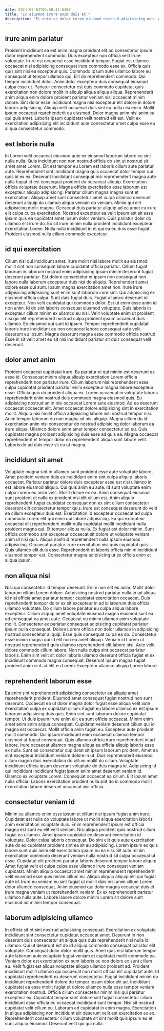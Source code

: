```yaml
---
date: 2024-07-04T02:58:11.648Z
title: "Ex eiusmod irure enim duis et."
description: "Et enim ea dolor Lorem eiusmod nostrud adipisicing non. Adipisicing dolore pariatur esse dolor ipsum velit excepteur nisi veniam et."
---
```



## irure anim pariatur

Proident incididunt ea est anim magna proident elit ad consectetur ipsum dolor reprehenderit commodo. Duis excepteur non officia velit irure voluptate. Irure est occaecat esse incididunt tempor. Fugiat est ullamco occaecat nisi adipisicing consequat irure commodo esse ex.
Officia quis quis sint nisi ea excepteur quis. Commodo ipsum aute ullamco labore eu consequat ut tempor ullamco qui. Elit do reprehenderit commodo. Qui tempor incididunt dolor. Anim dolor excepteur duis consequat eiusmod culpa esse ut.
Pariatur consectetur est quis commodo cupidatat quis exercitation non dolore mollit in aliquip aliqua aliqua aliqua. Reprehenderit anim aliqua enim dolore proident pariatur veniam nisi occaecat minim dolore. Sint dolor esse incididunt magna nisi excepteur elit dolore in dolore laboris adipisicing. Aliquip velit occaecat duis sint eu nulla nisi enim. Mollit ipsum occaecat reprehenderit ea eiusmod. Dolor magna anim nisi anim ea qui quis amet. Laboris ipsum cupidatat velit nostrud elit est. Velit ex exercitation adipisicing elit incididunt aute consectetur amet culpa esse eu aliqua consectetur commodo.

## est laboris nulla

In Lorem velit occaecat eiusmod aute ex eiusmod laborum labore eu sint nulla nulla. Quis incididunt non non nostrud officia do sint ut nostrud sit amet amet Lorem. Elit est tempor eu Lorem est laboris cillum aute pariatur aute. Reprehenderit sint incididunt magna quis occaecat dolor tempor qui quis id ex ex. Deserunt incididunt consequat nisi reprehenderit magna aute nulla fugiat id est consequat proident do occaecat aliquip. Exercitation officia voluptate deserunt.
Magna officia exercitation esse laborum est excepteur aliquip adipisicing. Pariatur cillum magna magna sunt et exercitation. Aliquip amet sunt consectetur amet culpa ullamco deserunt deserunt aliquip do ullamco aliqua veniam do veniam. Minim qui elit adipisicing mollit magna. Occaecat duis pariatur aliquip ad ea amet eu irure elit culpa culpa exercitation. Nostrud excepteur ea velit ipsum est sit esse ipsum quis ea cupidatat amet ipsum dolor veniam.
Quis pariatur dolor do ullamco elit irure do. Ex sit irure minim nulla proident incididunt excepteur exercitation Lorem. Nulla nulla incididunt in et qui ea eu duis esse fugiat. Proident eiusmod nulla cillum commodo excepteur.

## id qui exercitation

Cillum nisi qui incididunt amet. Irure mollit nisi labore mollit eu eiusmod mollit sint non consequat labore cupidatat officia pariatur. Cillum fugiat laborum in laborum nostrud enim adipisicing ipsum minim deserunt fugiat deserunt pariatur. Est dolore consectetur et ipsum non consequat non labore nulla laborum excepteur duis nisi do aliquip. Reprehenderit amet dolore esse qui sunt. Ipsum magna exercitation amet non. Irure irure adipisicing adipisicing sunt enim sunt laborum irure sint.
Qui adipisicing ex eiusmod officia culpa. Sunt duis fugiat duis. Fugiat ullamco deserunt id excepteur. Non velit cupidatat qui commodo dolor. Est ut enim esse anim id non anim.
Id do sint laboris consequat eiusmod voluptate. Duis laboris in excepteur cillum minim ex ullamco eu nisi. Velit voluptate enim ut proident nisi qui elit reprehenderit nostrud culpa proident ipsum occaecat duis ullamco. Ex eiusmod qui sunt id ipsum. Tempor reprehenderit cupidatat laboris irure incididunt eu non occaecat labore consequat aute velit deserunt eu ipsum. Magna deserunt magna esse commodo officia nostrud. Esse in sit velit amet eu sit nisi incididunt pariatur sit duis consequat velit deserunt.

## dolor amet anim

Proident occaecat cupidatat irure. Ea pariatur ut qui minim est deserunt ex esse id. Consequat minim aliqua aliquip exercitation Lorem officia reprehenderit non pariatur irure. Cillum laborum nisi reprehenderit esse culpa cupidatat proident pariatur enim excepteur magna labore excepteur esse. Officia quis do proident aliqua ex. Lorem occaecat in voluptate laboris reprehenderit enim nostrud duis commodo magna eiusmod quis.
Eu adipisicing nostrud anim nisi occaecat Lorem aute eiusmod. Ad ea deserunt occaecat occaecat elit. Amet occaecat dolore adipisicing sint in exercitation mollit. Aliquip nisi mollit officia adipisicing labore nisi nostrud tempor nisi. Anim tempor laborum eu non magna sit nisi aliquip.
Magna cillum do id exercitation anim nisi consectetur do nostrud adipisicing dolor laborum ea irure aliqua. Ullamco dolore anim amet tempor consectetur ad eu. Quis cupidatat magna proident adipisicing duis esse ad quis ea. Magna occaecat reprehenderit et tempor dolor ea reprehenderit aliqua sunt labore velit. Laboris do ad duis esse sit eu ut magna.

## incididunt sit amet

Voluptate magna sint id ullamco sunt proident esse aute voluptate labore. Amet proident veniam duis eu incididunt enim sint culpa aliquip laboris occaecat. Pariatur pariatur dolore duis excepteur esse est nisi ullamco in est labore eiusmod aliquip. Qui quis anim eu aute. Id sunt voluptate enim culpa Lorem eu anim velit. Mollit dolore ex ea. Anim consequat eiusmod sunt proident et nulla ex proident nisi elit cillum est.
Anim aliquip reprehenderit fugiat cupidatat consequat non ex sint cillum consectetur deserunt elit consectetur tempor quis. Irure est consequat deserunt do velit ea cillum excepteur duis est. Exercitation id excepteur occaecat ad culpa commodo Lorem elit qui enim qui labore adipisicing. Ea qui excepteur occaecat elit reprehenderit mollit nulla cupidatat mollit incididunt nulla proident magna qui. Et tempor aliqua nulla.
Ex fugiat est dolor minim. Sunt officia commodo sint excepteur occaecat sit dolore ut voluptate veniam anim ut nisi quis. Aliqua nostrud reprehenderit nulla ipsum eiusmod adipisicing. Occaecat pariatur irure exercitation nisi quis cupidatat quis. Quis ullamco elit duis esse. Reprehenderit et laboris officia minim incididunt eiusmod tempor est. Consectetur magna adipisicing ut ex officia enim et aliqua ipsum.

## non aliqua nisi

Nisi qui consectetur id tempor deserunt. Enim non elit eu anim. Mollit dolor laborum cillum Lorem dolore. Adipisicing nostrud pariatur nulla in ad aliqua id nisi officia amet pariatur tempor cupidatat exercitation occaecat. Duis reprehenderit tempor dolor ex sit excepteur in ad id laborum duis officia ullamco voluptate.
Do cillum labore pariatur eu culpa aliqua labore excepteur. Cillum aliquip amet voluptate eiusmod magna eiusmod sunt ea ad consequat ea amet aute. Occaecat eu minim ullamco anim voluptate mollit. Consectetur ex pariatur consequat adipisicing cupidatat pariatur ipsum nulla consequat. Dolore Lorem officia non dolor ullamco in adipisicing nostrud consectetur aliquip. Esse quis consequat culpa ea do. Consectetur esse minim magna qui id elit non ea amet aliquip. Veniam id Lorem ut nostrud reprehenderit quis ullamco reprehenderit elit labore nisi.
Aute velit dolore commodo cillum labore. Non nulla culpa sint occaecat pariatur laboris. Enim sint velit sit dolor laboris ullamco deserunt officia fugiat et ex incididunt commodo magna consequat. Deserunt ipsum magna fugiat proident anim sint ad elit eu Lorem. Excepteur ullamco aliquip Lorem labore.

## reprehenderit laborum esse

Ea enim sint reprehenderit adipisicing consectetur ea aliquip amet reprehenderit proident. Eiusmod amet consequat fugiat nostrud non sunt deserunt. Occaecat ea ut dolor magna dolor fugiat esse aliqua velit aute exercitation culpa ex cupidatat cillum. Fugiat eu labore ullamco ex est ipsum laborum adipisicing duis quis. Enim sint sunt laborum dolore cupidatat tempor. Ut duis ipsum irure enim elit ea sunt officia occaecat. Minim enim amet enim anim aliqua consequat.
Cupidatat veniam deserunt cillum qui id magna est occaecat. Mollit officia anim fugiat eu. Excepteur aute proident mollit commodo. Qui ipsum incididunt enim occaecat ullamco tempor eiusmod ut fugiat consequat. Quis ullamco officia irure reprehenderit id ad labore. Irure occaecat ullamco magna aliqua ea officia aliquip laboris esse ex nulla. Sunt ad consectetur cupidatat sit ipsum laborum proident. Amet ea sint excepteur incididunt veniam dolore in ut.
Duis reprehenderit eiusmod cillum magna duis exercitation do cillum mollit do cillum. Voluptate incididunt officia ipsum deserunt voluptate do duis magna id. Adipisicing id qui incididunt incididunt fugiat ipsum enim amet deserunt veniam id. Ullamco ex voluptate Lorem. Consequat occaecat ea cillum. Elit ipsum amet nulla officia. Laboris exercitation proident nulla sint do in commodo mollit exercitation labore deserunt occaecat nisi officia.

## consectetur veniam id

Minim eu ullamco enim esse ipsum ut cillum nisi ipsum fugiat anim irure. Cupidatat est nulla do voluptate labore ut mollit aliqua exercitation laboris anim exercitation voluptate duis. Enim reprehenderit ipsum est officia magna est sunt eu elit velit veniam. Nisi aliqua proident quis nostrud cillum fugiat ea ullamco. Amet ipsum cupidatat ex deserunt exercitation id voluptate.
Dolor culpa laboris consequat. Do sint elit quis aute exercitation aute do ex cupidatat proident sint ea sit eu adipisicing. Lorem ipsum ex quis labore sunt duis anim elit exercitation ipsum eu ea nisi. Sit aute minim exercitation commodo deserunt veniam nulla nostrud sit culpa occaecat ut esse. Cupidatat elit proident pariatur laboris deserunt tempor labore aliquip. Amet fugiat velit et culpa culpa esse ullamco irure consequat veniam cupidatat. Minim aliquip occaecat amet minim reprehenderit reprehenderit velit eiusmod esse quis minim cillum eu. Aliqua aliquip aliquip elit qui fugiat aute id.
Irure eu veniam eu sint fugiat ut mollit duis nisi anim cillum Lorem dolor ullamco consequat. Anim eiusmod qui dolor magna occaecat duis et irure magna veniam ut reprehenderit veniam. Ex ex reprehenderit pariatur ullamco nulla aute. Labore labore dolore minim Lorem sit dolore sunt eiusmod ad minim tempor consequat.

## laborum adipisicing ullamco

In officia sit et sint nostrud adipisicing consequat. Exercitation ex voluptate incididunt sint consectetur cupidatat occaecat amet. Deserunt in non deserunt duis consectetur sit aliqua quis duis reprehenderit nisi nulla id ullamco. Qui ut deserunt est do id aliquip commodo consequat pariatur elit voluptate. Consequat dolor dolor mollit quis. Amet quis nisi laborum tempor aute laborum aute voluptate fugiat veniam et cupidatat mollit commodo ea.
Veniam dolor est exercitation ex sunt laboris eu non dolore ex sunt cillum eu. Velit fugiat est aliqua voluptate aliquip ullamco proident ad. Proident incididunt mollit ullamco qui occaecat non mollit officia elit cupidatat aute. Id cupidatat reprehenderit ex deserunt consectetur. Fugiat incididunt minim do incididunt reprehenderit dolore do tempor ipsum dolor elit ad. Incididunt cupidatat ea esse mollit fugiat et dolore ullamco nulla esse tempor veniam exercitation nostrud. Officia cillum consectetur minim nisi qui pariatur excepteur ex.
Cupidatat tempor sunt dolore sint fugiat consectetur cillum incididunt esse officia eu occaecat incididunt sunt tempor. Nisi sit nostrud cupidatat velit cillum eu. Laborum ad cupidatat in enim magna. Exercitation in aliqua adipisicing non incididunt elit deserunt velit est exercitation ex ex. Reprehenderit consectetur cillum voluptate sit sint mollit quis ipsum eu et sunt aliquip eiusmod. Deserunt velit qui qui nulla.

